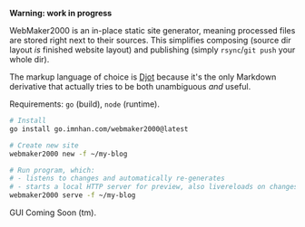 **Warning: work in progress**

WebMaker2000 is an in-place static site generator, meaning processed files are
stored right next to their sources. This simplifies composing (source dir
layout _is_ finished website layout) and publishing (simply `rsync`/`git push`
your whole dir).

The markup language of choice is [Djot](https://djot.net/) because it's the
only Markdown derivative that actually tries to be both unambiguous _and_
useful.

Requirements: `go` (build), `node` (runtime).

```sh
# Install
go install go.imnhan.com/webmaker2000@latest

# Create new site
webmaker2000 new -f ~/my-blog

# Run program, which:
# - listens to changes and automatically re-generates
# - starts a local HTTP server for preview, also livereloads on changes
webmaker2000 serve -f ~/my-blog
```

GUI Coming Soon (tm).
